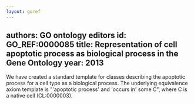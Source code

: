 ```yaml
---
layout: goref
--- 
```

authors: GO ontology editors
id: GO_REF:0000085
title: Representation of cell apoptotic process as biological process in the Gene Ontology
year: 2013
---

We have created a standard template for classes describing the apoptotic process for a cell type as a biological process. The underlying equivalence axiom template is "'apoptotic process' and 'occurs in' some C", where C is a native cell (CL:0000003).
